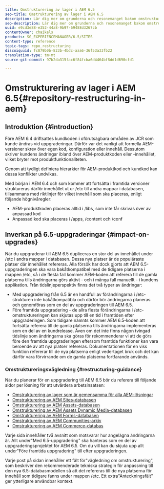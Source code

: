```yaml
---
title: Omstrukturering av lager i AEM 6.5
seo-title: Omstrukturering av lager i AEM 6.5
description: Lär dig mer om grunderna och resonemanget bakom omstruktureringen av databaserna i AEM 6.5
seo-description: Lär dig mer om grunderna och resonemanget bakom omstruktureringen av databaserna i AEM 6.5
uuid: e9cd3e88-e352-44a8-9b97-69488d3267cb
contentOwner: chaikels
products: SG_EXPERIENCEMANAGER/6.5/SITES
content-type: reference
topic-tags: repo_restructuring
discoiquuid: fc879b0b-823b-4bdc-aaa6-36f53a33fb22
translation-type: tm+mt
source-git-commit: 97b2da315fac6f84fcba6d4464bf8dd1d690cfd1

---
```



# Omstrukturering av lager i AEM 6.5{#repository-restructuring-in-aem}

## Introduktion {#introduction}

Före AEM 6.4 driftsattes kundkoden i oförutsägbara områden av JCR som kunde ändras vid uppgraderingar. Därför var det vanligt att formella AEM-versioner skrev över egen kod, konfiguration eller innehåll. Dessutom skriver kundens ändringar ibland över AEM-produktkoden eller -innehållet, vilket bryter mot produktfunktionaliteten.

Genom att tydligt definiera hierarkier för AEM-produktkod och kundkod kan dessa konflikter undvikas.

Med början i AEM 6.4 och som kommer att fortsätta i framtida versioner struktureras därför innehållet ut ur /etc till andra mappar i databasen, tillsammans med riktlinjer för vilket innehåll som ska placeras, enligt följande högnivåregler:

* AEM-produktkoden placeras alltid i /libs, som inte får skrivas över av anpassad kod
* Anpassad kod ska placeras i /apps, /content och /conf

## Inverkan på 6.5-uppgraderingar {#impact-on-upgrades}

När du uppgraderar till AEM 6.5 dupliceras en stor del av innehållet under /etc i andra mappar i databasen. Dessa nya platser är de populäraste platser där innehållet refereras. Alla försök har dock gjorts att AEM 6.5-uppgraderingen ska vara bakåtkompatibel med de tidigare platserna i mappen /etc, så i de flesta fall kommer AEM-koden att referera till de gamla platserna tills ändringarna görs aktivt - och i många fall manuellt - i kundens applikation. Från tidslinjeperspektiv finns det två typer av ändringar:

* Med uppgradering från 6.5 är en handfull av förändringarna i /etc-strukturen inte bakåtkompatibla och därför bör ändringarna planeras och genomföras som en del av uppgraderingen till AEM 6.5.
* Före framtida uppgradering - de allra flesta förändringarna i /etc-omstruktureringen kan skjutas upp till en tid i framtiden efter uppgraderingen. Som tidigare nämnts kommer AEM 6.5-koden att fortsätta referera till de gamla platserna tills ändringarna implementeras som en del av en kundrelease. Även om det inte finns någon tvingad tidslinje som ändringarna ska göras för rekommenderar vi att de görs före den framtida uppgraderingen eftersom framtida funktioner kan vara beroende av att nya platser refereras. Dokumentationen för en viss funktion refererar till de nya platserna enligt vedertaget bruk och det kan därför vara förvirrande om de gamla platserna fortfarande används.

### Omstruktureringsvägledning {#restructuring-guidance}

När du planerar för en uppgradering till AEM 6.5 bör du referera till följande sidor per lösning för att utvärdera arbetsinsatsen:

* [Omstrukturering av lager som är gemensamma för alla AEM-lösningar](/help/sites-deploying/all-repository-restructuring-in-aem-6-5.md)
* [Omstrukturering av AEM Sites-databasen](/help/sites-deploying/sites-repository-restructuring-in-aem-6-5.md)
* [Omstrukturering av AEM Assets-databasen](/help/sites-deploying/assets-repository-restructuring-in-aem-6-5.md)
* [Omstrukturering av AEM Assets Dynamic Media-databasen](/help/sites-deploying/dynamicmedia-repository-restructuring-in-aem-6-5.md)
* [Omstrukturering av AEM Forms-databasen](/help/sites-deploying/forms-repository-restructuring-in-aem-6-5.md)
* [Omstrukturering av AEM Communities-arkiv](/help/sites-deploying/communities-repository-restructuring-in-aem-6-5.md)
* [Omstrukturering av AEM Commerce-databas](/help/sites-deploying/ecommerce-repository-restructuring-in-aem-6-5.md)

Varje sida innehåller två avsnitt som motsvarar hur angelägna ändringarna är. Allt under&quot;Med 6.5-uppgradering&quot; ska hanteras som en del av uppgraderingsprojektet för AEM 6.5. Om du vill kan du skjuta upp allt under&quot;Före framtida uppgradering&quot; till efter uppgraderingen.

Varje post på sidan innehåller ett fält för&quot;vägledning om omstrukturering&quot;, som beskriver den rekommenderade tekniska strategin för anpassning till den nya 6.5-databasmodellen så att det refereras till de nya platserna för innehåll som tidigare fanns under mappen /etc. Ett extra&quot;Anteckningsfält&quot; ger ytterligare användbar kontext.
